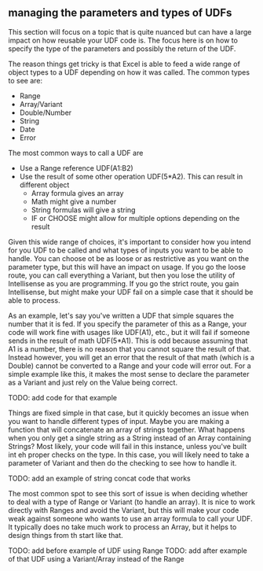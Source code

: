 ## managing the parameters and types of UDFs

This section will focus on a topic that is quite nuanced but can have a large impact on how reusable your UDF code is. The focus here is on how to specify the type of the parameters and possibly the return of the UDF.

The reason things get tricky is that Excel is able to feed a wide range of object types to a UDF depending on how it was called. The common types to see are:

- Range
- Array/Variant
- Double/Number
- String
- Date
- Error

The most common ways to call a UDF are

- Use a Range reference UDF(A1:B2)
- Use the result of some other operation UDF(5\*A2). This can result in different object
  - Array formula gives an array
  - Math might give a number
  - String formulas will give a string
  - IF or CHOOSE might allow for multiple options depending on the result

Given this wide range of choices, it's important to consider how you intend for you UDF to be called and what types of inputs you want to be able to handle. You can choose ot be as loose or as restrictive as you want on the parameter type, but this will have an impact on usage. If you go the loose route, you can call everything a Variant, but then you lose the utility of Intellisense as you are programming. If you go the strict route, you gain Intellisense, but might make your UDF fail on a simple case that it should be able to process.

As an example, let's say you've written a UDF that simple squares the number that it is fed. If you specify the parameter of this as a Range, your code will work fine with usages like UDF(A1), etc., but it will fail if someone sends in the result of math UDF(5\*A1). This is odd because assuming that A1 is a number, there is no reason that you cannot square the result of that. Instead however, you will get an error that the result of that math (which is a Double) cannot be converted to a Range and your code will error out. For a simple example like this, it makes the most sense to declare the parameter as a Variant and just rely on the Value being correct.

TODO: add code for that example

Things are fixed simple in that case, but it quickly becomes an issue when you want to handle different types of input. Maybe you are making a function that will concatenate an array of strings together. What happens when you only get a single string as a String instead of an Array containing Strings? Most likely, your code will fail in this instance, unless you've built int eh proper checks on the type. In this case, you will likely need to take a parameter of Variant and then do the checking to see how to handle it.

TODO: add an example of string concat code that works

The most common spot to see this sort of issue is when deciding whether to deal with a type of Range or Variant (to handle an array). It is nice to work directly with Ranges and avoid the Variant, but this will make your code weak against someone who wants to use an array formula to call your UDF. It typically does no take much work to process an Array, but it helps to design things from th start like that.

TODO: add before example of UDF using Range
TODO: add after example of that UDF using a Variant/Array instead of the Range
